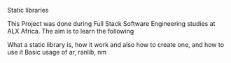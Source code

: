 Static libraries

This Project was done during Full Stack Software Engineering studies at ALX Africa. The aim is to learn the following

What a static library is, how it work and also how to create one, and how to use it
Basic usage of ar, ranlib, nm


